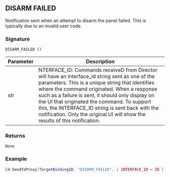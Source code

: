 ## DISARM FAILED

Notification sent when an attempt to disarm the panel failed. This is typically due to an invalid user code.


### Signature

`DISARM_FAILED ()`


| Parameter | Description |
| --- | --- |
| str | NTERFACE\_ID: Commands receiveD from Director will have an interface\_id string sent as one of the parameters.  This is a unique string that identifies where the command originated. When a response such as a failure is sent, it should only display on the UI that originated the command.  To support this, the INTERFACE\_ID string is sent back with the notification. Only the original UI will show the results of this notification. |


### Returns

`None`


### Example

```lua
C4:SendToProxy(TargetBindingID, "DISARM_FAILED", { INTERFACE_ID = ID }, "NOTIFY")
```
